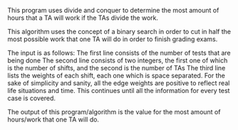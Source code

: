 This program uses divide and conquer to determine the most amount of hours that a TA will work if the TAs divide the work. 

This algorithm uses the concept of a binary search in order to cut in half the most possible work that one TA will do in order to finish grading exams. 

The input is as follows: 
The first line consists of the number of tests that are being done 
The second line consists of two integers, the first one of which is the number of shifts, and the second is the number of TAs
The third line lists the weights of each shift, each one which is space separated. For the sake of simplicity and sanity, all the edge weights are positive to reflect real life situations and time. 
This continues until all the information for every test case is covered. 

The output of this program/algorithm is the value for the most amount of hours/work that one TA will do. 